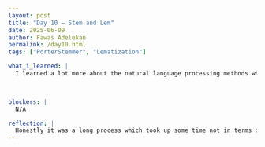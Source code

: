 ```yaml
---
layout: post
title: "Day 10 – Stem and Lem"
date: 2025-06-09
author: Fawas Adelekan
permalink: /day10.html
tags: ["PorterStemmer", "Lematization"]

what_i_learned: |
  I learned a lot more about the natural language processing methods when it comes to interpreting text. The stematization and Lematization is important and breaking up the words and being able to decipher which words are being detected within them. Made some beginner-friendly progress on the research paper that we did so far. Overall I this the process was smooth for today.

  

blockers: |
  N/A

reflection: |
  Honestly it was a long process which took up some time not in terms of difficuly but in terms of it's a lot to take in. I'm glad we're learning all this information because it's something that gets glossed over a lot when it comes down to it. Calling on the API is one of the key parts I like about this program so far which is very beneficial to my learning. When it comes to it the issue is within the fact that the information is a lot so if you don't understand one thing then it's a little harder to get to the next.
---
```

